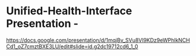 # Unified-Health-Interface  Presentation -
https://docs.google.com/presentation/d/1mqjBv_SVu8Vl9KDz9eWPhlkNCHCd1_oZ7cmztBXE3LU/edit#slide=id.g2dc19712cd6_1_0
